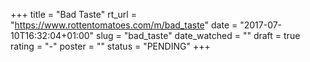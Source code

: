+++
title = "Bad Taste"
rt_url = "https://www.rottentomatoes.com/m/bad_taste"
date = "2017-07-10T16:32:04+01:00"
slug = "bad_taste"
date_watched = ""
draft = true
rating = "-"
poster = ""
status = "PENDING"
+++